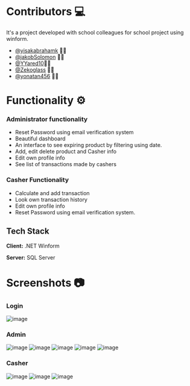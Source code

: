 
# Contributors 💻
It's a project developed with school colleagues for school project using winform. 
- [@yisakabrahamk](https://www.github.com/yisakabrahamk) 👨‍💻
- [@jakobSolomon](https://github.com/jakobSolomon) 👨‍💻
- [@YYared10](https://github.com/YYared10)👨‍💻
- [@Zekoglass](https://github.com/Zekoglass) 👨‍💻
- [@yonatan456](https://github.com/yonatan456) 👨‍💻

# Functionality ⚙️
### Administrator functionality
- Reset Password using email verification system
- Beautiful dashboard
- An interface to see expiring product by filtering using date.
- Add, edit delete product and Casher info
- Edit own profile info
- See list of transactions made by cashers
### Casher Functionality 
- Calculate and add transaction
- Look own transaction history
- Edit own profile info
- Reset Password using email verification system.

## Tech Stack 

**Client:** .NET Winform

**Server:** SQL Server


# Screenshots 📷
### Login
![image](https://user-images.githubusercontent.com/107458880/198830338-5c733f21-4e8f-48d2-a1c3-2dc63d3b3511.png)
### Admin
![image](https://user-images.githubusercontent.com/107458880/198830265-a48e9832-6dfc-4bb3-8273-5b2f2d13abce.png)
![image](https://user-images.githubusercontent.com/107458880/198830372-908b45f9-f3e4-419d-98b2-cfb25afbfbc9.png)
![image](https://user-images.githubusercontent.com/107458880/198830406-0791da15-fa9e-4d24-885a-870dc0cd3459.png)
![image](https://user-images.githubusercontent.com/107458880/198830584-153557ed-18da-436d-b561-8c27af372763.png)
![image](https://user-images.githubusercontent.com/107458880/198830597-b058d2ba-b73c-4784-adf2-6e7f0149296c.png)
### Casher
![image](https://user-images.githubusercontent.com/107458880/198830434-b048d7ec-22db-4619-a0a6-4d1fa689f99d.png)
![image](https://user-images.githubusercontent.com/107458880/198830476-b5764d55-ac6c-4c2f-9436-194e00bc0e24.png)
![image](https://user-images.githubusercontent.com/107458880/198830512-ab9bcba3-5cf7-43a0-b66a-19e735ec3d70.png)

